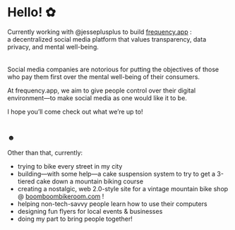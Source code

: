 # Hello! ✿

Currently working with @jesseplusplus to build [frequency.app](https://frequency.app) : <br>
a decentralized social media platform that values transparency, data privacy, and mental well-being.  
<br>
<Br>
Social media companies are notorious for putting the objectives of those who pay them first over the mental well-being of their consumers.  

At frequency.app, we aim to give people control over their digital environment&mdash;to make social media as one would like it to be.  

I hope you’ll come check out what we’re up to!
<br><br>
### ☻

Other than that, currently: <br>
- trying to bike every street in my city
- building&mdash;with some help&mdash;a cake suspension system to try to get a 3-tiered cake down a mountain biking course
- creating a nostalgic, web 2.0-style site for a vintage mountain bike shop @ [boomboombikeroom.com](https://boomboombikeroom.com) !
- helping non-tech-savvy people learn how to use their computers
- designing fun flyers for local events & businesses
- doing my part to bring people together! 

